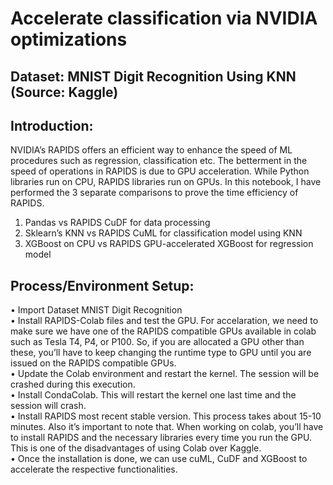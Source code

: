 # Accelerate classification via NVIDIA optimizations

## Dataset: MNIST Digit Recognition Using KNN (Source: Kaggle)

##  Introduction: 
NVIDIA’s RAPIDS offers an efficient way to enhance the speed of ML procedures such as regression, classification etc. The betterment in the speed of operations in RAPIDS is due to GPU acceleration. While Python libraries run on CPU, RAPIDS libraries run on GPUs. In this notebook, I have performed the 3 separate comparisons to prove the time efficiency of RAPIDS. <br>
1) Pandas vs RAPIDS CuDF for data processing <br>
2) Sklearn’s KNN vs RAPIDS CuML for classification model using KNN <br>
3) XGBoost on CPU vs RAPIDS GPU-accelerated XGBoost for regression model <br>

## Process/Environment Setup: 
• Import Dataset MNIST Digit Recognition <br>
• Install RAPIDS-Colab files and test the GPU. For accelaration, we need to make sure we have one of the RAPIDS compatible GPUs available in colab such as Tesla T4, P4, or P100. So, if you are allocated a GPU other than these, you’ll have to keep changing the runtime type to GPU until you are issued on the RAPIDS compatible GPUs. <br>
• Update the Colab environment and restart the kernel. The session will be crashed during this execution. <br>
• Install CondaColab. This will restart the kernel one last time and the session will crash. <br>
• Install RAPIDS most recent stable version. This process takes about 15-10 minutes. Also it’s important to note that. When working on colab, you’ll have to install RAPIDS and the necessary libraries every time you run the GPU. This is one of the disadvantages of using Colab over Kaggle. <br>
• Once the installation is done, we can use cuML, CuDF and XGBoost to accelerate the respective functionalities.<br>
